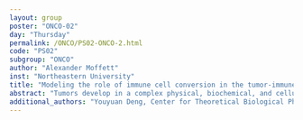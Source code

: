 ```yaml
---
layout: group
poster: "ONCO-02"
day: "Thursday"
permalink: /ONCO/PS02-ONCO-2.html
code: "PS02"
subgroup: "ONCO"
author: "Alexander Moffett"
inst: "Northeastern University"
title: "Modeling the role of immune cell conversion in the tumor-immune microenvironment"
abstract: "Tumors develop in a complex physical, biochemical, and cellular milieu, referred to as the tumor microenvironment. Of special interest is the set of immune cells that reciprocally interact with the tumor, the tumor-immune microenvironment (TIME). The diversity of cell types and cell-cell interactions in the TIME has led researchers to apply concepts from ecology to describe the dynamics. However, while tumor cells are known to induce immune cells to switch from anti-tumor to pro-tumor phenotypes, this type of ecological interaction has been largely overlooked. To address this gap in cancer modeling, we develop a minimal, ecological model of the TIME with immune cell conversion, to highlight this important interaction and explore its consequences. A key finding is that immune conversion increases the range of parameters supporting a co-existence phase in which the immune system and the tumor reach a stalemate. Our results suggest that further investigation of the consequences of immune cell conversion, using detailed, data-driven models, will be critical for greater understanding of TIME dynamics."
additional_authors: "Youyuan Deng, Center for Theoretical Biological Physics, Rice University; Herbert Levine, Center for Theoretical Biological Physics, Northeastern University"
---
```


